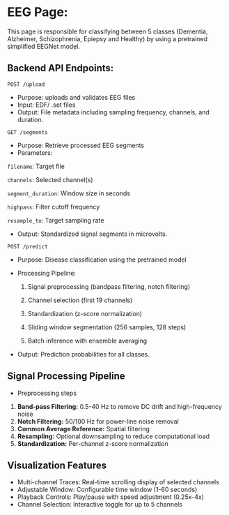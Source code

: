 # EEG Page:
This page is responsible for classifying between 5 classes (Dementia, Alzheimer, Schizophrenia, Epiepsy and Healthy) by using a pretrained simplified EEGNet model.


## Backend API Endpoints:
`POST /upload`
- Purpose: uploads and validates EEG files
- Input: EDF/ .set files
- Output: File metadata including sampling frequency, channels, and duration.

`GET /segments`
- Purpose: Retrieve processed EEG segments
- Parameters:

`filename`: Target file

`channels`: Selected channel(s)

`segment_duration`: Window size in seconds

`highpass`: Filter cutoff frequency

`resample_to`: Target sampling rate

- Output: Standardized signal segments in microvolts.

`POST /predict`
- Purpose: Disease classification using the pretrained model

- Processing Pipeline:

     1. Signal preprocessing (bandpass filtering, notch filtering)

     2. Channel selection (first 19 channels)

     3. Standardization (z-score normalization)

     4. Sliding window segmentation (256 samples, 128 steps)

     5. Batch inference with ensemble averaging

- Output: Prediction probabilities for all classes.

## Signal Processing Pipeline
- Preprocessing steps
1. **Band-pass Filtering:** 0.5-40 Hz to remove DC drift and high-frequency noise
2. **Notch Filtering:** 50/100 Hz for power-line noise removal
3. **Common Average Reference:** Spatial filtering
4. **Resampling:** Optional downsampling to reduce computational load
5. **Standardization:** Per-channel z-score normalization

## Visualization Features
- Multi-channel Traces: Real-time scrolling display of selected channels
- Adjustable Window: Configurable time window (1-60 seconds)
- Playback Controls: Play/pause with speed adjustment (0.25x-4x)
- Channel Selection: Interactive toggle for up to 5 channels



